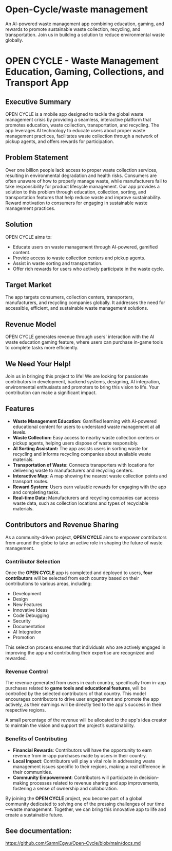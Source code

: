 # Open-Cycle/waste management
An AI-powered waste management app combining education, gaming, and rewards to promote sustainable waste collection, recycling, and transportation. Join us in building a solution to reduce environmental waste globally.

# OPEN CYCLE - Waste Management Education, Gaming, Collections, and Transport App

## Executive Summary
OPEN CYCLE is a mobile app designed to tackle the global waste management crisis by providing a seamless, interactive platform that promotes education, waste collection, transportation, and recycling. The app leverages AI technology to educate users about proper waste management practices, facilitates waste collection through a network of pickup agents, and offers rewards for participation.

## Problem Statement
Over one billion people lack access to proper waste collection services, resulting in environmental degradation and health risks. Consumers are often unaware of how to properly manage waste, while manufacturers fail to take responsibility for product lifecycle management. Our app provides a solution to this problem through education, collection, sorting, and transportation features that help reduce waste and improve sustainability. Reward  motivation to consumers for engaging in sustainable waste management practices.

## Solution
OPEN CYCLE aims to:
- Educate users on waste management through AI-powered, gamified content.
- Provide access to waste collection centers and pickup agents.
- Assist in waste sorting and transportation.
- Offer rich rewards for users who actively participate in the waste cycle.

## Target Market
The app targets consumers, collection centers, transporters, manufacturers, and recycling companies globally. It addresses the need for accessible, efficient, and sustainable waste management solutions.

## Revenue Model
OPEN CYCLE generates revenue through users' interaction with the AI waste education gaming feature, where users can purchase in-game tools to complete tasks more efficiently.

## We Need Your Help!
Join us in bringing this project to life! We are looking for passionate contributors in development, backend systems, designing, AI integration, environmental enthusiasts and promoters to bring this vision to life. Your contribution can make a significant impact.

## Features

- **Waste Management Education:** Gamified learning with AI-powered educational content for users to understand waste management at all levels.
- **Waste Collection:** Easy access to nearby waste collection centers or pickup agents, helping users dispose of waste responsibly.
- **AI Sorting Assistant:** The app assists users in sorting waste for recycling and informs recycling companies about available waste materials.
- **Transportation of Waste:** Connects transporters with locations for delivering waste to manufacturers and recycling centers.
- **Interactive Map:** A map showing the nearest waste collection points and transport routes.
- **Reward System:** Users earn valuable rewards for engaging with the app and completing tasks.
- **Real-time Data:** Manufacturers and recycling companies can access waste data, such as collection locations and types of recyclable materials.

## Contributors and Revenue Sharing

As a community-driven project, **OPEN CYCLE** aims to empower contributors from around the globe to take an active role in shaping the future of waste management. 

### Contributor Selection

Once the **OPEN CYCLE** app is completed and deployed to users, **four contributors** will be selected from each country based on their contributions to various areas, including:

- Development
- Design
- New Features
- Innovative Ideas
- Code Debugging
- Security
- Documentation
- AI Integration
- Promotion

This selection process ensures that individuals who are actively engaged in improving the app and contributing their expertise are recognized and rewarded.

### Revenue Control

The revenue generated from users in each country, specifically from in-app purchases related to **game tools and educational features**, will be controlled by the selected contributors of that country. This model encourages contributors to drive user engagement and promote the app actively, as their earnings will be directly tied to the app's success in their respective regions.

A small percentage of the revenue will be allocated to the app's idea creator to maintain the vision and support the project’s sustainability. 

### Benefits of Contributing

- **Financial Rewards**: Contributors will have the opportunity to earn revenue from in-app purchases made by users in their country.
- **Local Impact**: Contributors will play a vital role in addressing waste management issues specific to their regions, making a real difference in their communities.
- **Community Empowerment**: Contributors will participate in decision-making processes related to revenue sharing and app improvements, fostering a sense of ownership and collaboration.

By joining the **OPEN CYCLE** project, you become part of a global community dedicated to solving one of the pressing challenges of our time—waste management. Together, we can bring this innovative app to life and create a sustainable future.

## See documentation: 
https://github.com/SamniEgwu/Open-Cycle/blob/main/docs.md